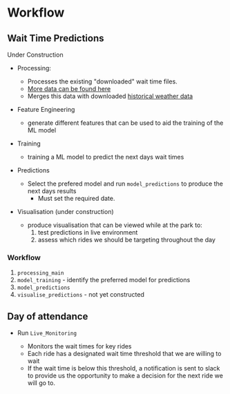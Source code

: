 # Workflow

## Wait Time Predictions
Under Construction

- Processing:
    - Processes the existing "downloaded" wait time files.
    - [More data can be found here](https://www.thrill-data.com/users/login)
    - Merges this data with downloaded [historical weather data](https://www.wunderground.com/history/monthly/fr/mauregard/LFPG/date/2024-8)

- Feature Engineering
  - generate different features that can be used to aid the training of the ML model

- Training
  - training a ML model to predict the next days wait times

- Predictions
  - Select the prefered model and run `model_predictions` to produce the next days results
    - Must set the required date.

- Visualisation (under construction)
  - produce visualisation that can be viewed while at the park to:
    1. test predictions in live environment
    2. assess which rides we should be targeting throughout the day

### Workflow
1. `processing_main`
2. `model_training` - identify the preferred model for predictions
3. `model_predictions`
4. `visualise_predictions` - not yet constructed


## Day of attendance
- Run `Live_Monitoring` 

    - Monitors the wait times for key rides
    - Each ride has a designated wait time threshold that we are willing to wait
    - If the wait time is below this threshold, a notification is sent to slack to provide us the opportunity to make a decision for the next ride we will go to.

